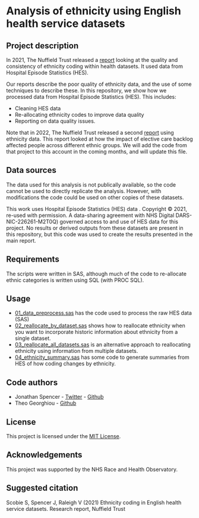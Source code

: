 # Analysis of ethnicity using English health service datasets

## Project description

In 2021, The Nuffield Trust released a
[report](https://www.nuffieldtrust.org.uk/research/ethnicity-coding-in-english-health-service-datasets) 
looking at the quality and consistency of ethnicity coding within health 
datasets. It used data from Hospital Episode Statistics (HES).  

Our reports describe the poor quality of ethnicity data, and the use of some 
techniques to describe these. In this repository, we show how we processed data 
from Hospital Episode Statistics (HES). This includes:
- Cleaning HES data
- Re-allocating ethnicity codes to improve data quality
- Reporting on data quality issues.



Note that in 2022, The Nuffield Trust released a second [report](https://www.nuffieldtrust.org.uk/research/the-elective-care-backlog-and-ethnicity) 
using ethnicity data. This report looked at how the impact of elective care 
backlog affected people across different ethnic groups. We will add the code 
from that project to this account in the coming months, and will update this 
file.

## Data sources

The data used for this analysis is not publically available, so the code 
cannot be used to directly replicate the analysis. However, with modifications 
the code could be used on other copies of these datasets.

This work uses Hospital Episode Statistics (HES) data . 
Copyright © 2021, re-used with permission. A data-sharing agreement with NHS 
Digital DARS-NIC-226261-M2T0Q) governed access to and use of HES data for this 
project. No results or derived outputs from these datasets are present in this 
repository, but this code was used to create the results presented in the 
main report.


## Requirements

The scripts were written in SAS, although much of the code to re-allocate 
ethnic categories is written using SQL (with PROC SQL).  

## Usage
* [01_data_preprocess.sas](01_data_preprocess.sas) has the code used to process 
the raw HES data (SAS)
* [02_reallocate_by_dataset.sas](02_reallocate_by_dataset.sas) shows how to 
reallocate ethnicity when you want to incorporate historic information about 
ethnicity from a single dataset. 
* [03_reallocate_all_datasets.sas](03_reallocate_all_datasets.sas) is an 
alternative approach to reallocating ethnicity using information from multiple 
datasets.
* [04_ethnicity_summary.sas](04_ethnicity_summary.sas) has some code to 
generate summaries from HES of how coding changes by ethnicity.


## Code authors
* Jonathan Spencer - [Twitter](https://twitter.com/jspncr_) - [Github](jspncrnt)
* Theo Georghiou - [Github](tgeorghiou)

## License
This project is licensed under the [MIT License](https://github.com/NuffieldTrust/ethnicity-coding-quality-england/blob/main/LICENSE).

## Acknowledgements
This project was supported by the NHS Race and Health Observatory.

## Suggested citation

Scobie S, Spencer J, Raleigh V (2021) Ethnicity coding in English health service datasets. Research report, Nuffield Trust
